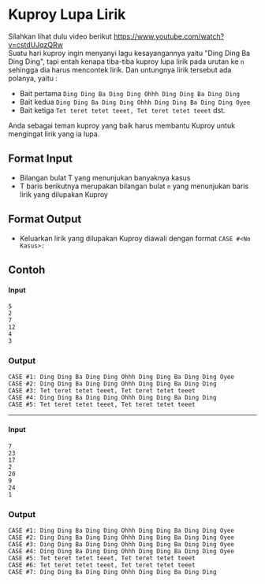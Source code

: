 # Kuproy Lupa Lirik
Silahkan lihat dulu video berikut https://www.youtube.com/watch?v=cstdUJqzQRw  
Suatu hari kuproy ingin menyanyi lagu kesayangannya yaitu "Ding Ding Ba Ding Ding", tapi entah kenapa tiba-tiba kuproy lupa
lirik pada urutan ke `n` sehingga dia harus mencontek lirik. Dan untungnya lirik tersebut ada polanya, yaitu :  
- Bait pertama `Ding Ding Ba Ding Ding Ohhh Ding Ding Ba Ding Ding`
- Bait kedua `Ding Ding Ba Ding Ding Ohhh Ding Ding Ba Ding Ding Oyee`
- Bait ketiga `Tet teret tetet teeet, Tet teret tetet teeet` dst.
  
Anda sebagai teman kuproy yang baik harus membantu Kuproy untuk mengingat lirik yang ia lupa. 

## Format Input  
- Bilangan bulat T yang menunjukan banyaknya kasus
- T baris berikutnya merupakan bilangan bulat `n` yang menunjukan baris lirik yang dilupakan Kuproy

## Format Output
- Keluarkan lirik yang dilupakan Kuproy diawali dengan format
`CASE #<No Kasus>:`

## Contoh
#### Input
```
5
2
7
12
4
3
```
### Output
```
CASE #1: Ding Ding Ba Ding Ding Ohhh Ding Ding Ba Ding Ding Oyee
CASE #2: Ding Ding Ba Ding Ding Ohhh Ding Ding Ba Ding Ding
CASE #3: Tet teret tetet teeet, Tet teret tetet teeet
CASE #4: Ding Ding Ba Ding Ding Ohhh Ding Ding Ba Ding Ding
CASE #5: Tet teret tetet teeet, Tet teret tetet teeet
```
---
#### Input
```
7
23
17
2
20
9
24
1
```
### Output
```
CASE #1: Ding Ding Ba Ding Ding Ohhh Ding Ding Ba Ding Ding Oyee
CASE #2: Ding Ding Ba Ding Ding Ohhh Ding Ding Ba Ding Ding Oyee
CASE #3: Ding Ding Ba Ding Ding Ohhh Ding Ding Ba Ding Ding Oyee
CASE #4: Ding Ding Ba Ding Ding Ohhh Ding Ding Ba Ding Ding Oyee
CASE #5: Tet teret tetet teeet, Tet teret tetet teeet
CASE #6: Tet teret tetet teeet, Tet teret tetet teeet
CASE #7: Ding Ding Ba Ding Ding Ohhh Ding Ding Ba Ding Ding
```